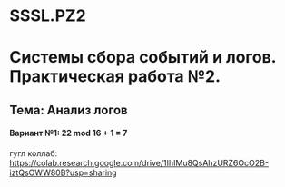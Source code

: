 # SSSL.PZ2
# Системы сбора событий и логов. Практическая работа №2.
## Тема: Анализ логов
#### Вариант №1: 22 mod 16 + 1 = 7
гугл коллаб: https://colab.research.google.com/drive/1IhIMu8QsAhzURZ6OcO2B-iztQsOWW80B?usp=sharing
